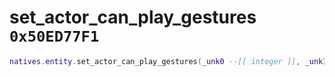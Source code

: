 # set_actor_can_play_gestures `0x50ED77F1`

```lua
natives.entity.set_actor_can_play_gestures(_unk0 --[[ integer ]], _unk1 --[[ integer ]])
```